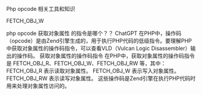 Php opcode  相关工具和知识

FETCH_OBJ_W

php opcode 获取对象属性 的指令是哪个？？
ChatGPT
在PHP中，操作码（opcode）是由Zend引擎生成的，用于执行PHP代码的低级指令。要理解PHP中获取对象属性的操作码指令，可以查看VLD（Vulcan Logic Disassembler）输出的操作码。
获取对象属性的操作码指令
在PHP中，获取对象属性的操作码指令是 FETCH_OBJ_R、FETCH_OBJ_W、FETCH_OBJ_RW 等，其中：
FETCH_OBJ_R 表示读取对象属性。
FETCH_OBJ_W 表示写入对象属性。
FETCH_OBJ_RW 表示读写对象属性。
这些操作码是Zend引擎在执行PHP代码时用来处理对象属性访问的。

